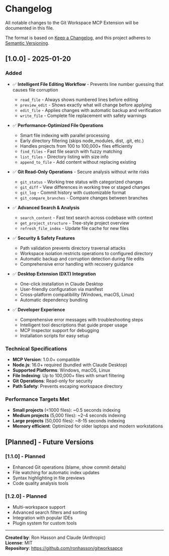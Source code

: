 # Changelog

All notable changes to the Git Workspace MCP Extension will be documented in this file.

The format is based on [Keep a Changelog](https://keepachangelog.com/en/1.0.0/),
and this project adheres to [Semantic Versioning](https://semver.org/spec/v2.0.0.html).

## [1.0.0] - 2025-01-20

### Added
- ✅ **Intelligent File Editing Workflow** - Prevents line number guessing that causes file corruption
  - `read_file` - Always shows numbered lines before editing
  - `preview_edit` - Shows exactly what will change before applying
  - `edit_file` - Applies changes with automatic backup and verification
  - `write_file` - Complete file replacement with safety warnings

- ✅ **Performance-Optimized File Operations**
  - Smart file indexing with parallel processing
  - Early directory filtering (skips node_modules, dist, .git, etc.)
  - Handles projects from 100 to 100,000+ files efficiently
  - `find_files` - Fast file search with fuzzy matching
  - `list_files` - Directory listing with size info
  - `append_to_file` - Add content without replacing existing

- ✅ **Git Read-Only Operations** - Secure analysis without write risks
  - `git_status` - Working tree status with categorized changes
  - `git_diff` - View differences in working tree or staged changes  
  - `git_log` - Commit history with customizable format
  - `git_compare_branches` - Compare changes between branches

- ✅ **Advanced Search & Analysis**
  - `search_content` - Fast text search across codebase with context
  - `get_project_structure` - Tree-style project overview
  - `refresh_file_index` - Update file cache for new files

- ✅ **Security & Safety Features**
  - Path validation prevents directory traversal attacks
  - Workspace isolation restricts operations to configured directory
  - Automatic backup and corruption detection during file edits
  - Comprehensive error handling with recovery guidance

- ✅ **Desktop Extension (DXT) Integration**
  - One-click installation in Claude Desktop
  - User-friendly configuration via manifest
  - Cross-platform compatibility (Windows, macOS, Linux)
  - Automatic dependency bundling

- ✅ **Developer Experience**
  - Comprehensive error messages with troubleshooting steps
  - Intelligent tool descriptions that guide proper usage
  - MCP Inspector support for debugging
  - Installation scripts for easy setup

### Technical Specifications
- **MCP Version**: 1.0.0+ compatible
- **Node.js**: 16.0+ required (bundled with Claude Desktop)
- **Supported Platforms**: Windows, macOS, Linux
- **File Indexing**: Up to 100,000+ files with smart filtering
- **Git Operations**: Read-only for security
- **Path Safety**: Prevents escaping workspace directory

### Performance Targets Met
- **Small projects** (<1000 files): ~0.5 seconds indexing
- **Medium projects** (5,000 files): ~2-4 seconds indexing
- **Large projects** (50,000 files): ~8-15 seconds indexing
- **Memory efficient**: Optimized for older laptops and modern workstations

## [Planned] - Future Versions

### [1.1.0] - Planned
- Enhanced Git operations (blame, show commit details)
- File watching for automatic index updates
- Syntax highlighting in file previews
- Code quality analysis tools

### [1.2.0] - Planned  
- Multi-workspace support
- Advanced search filters and sorting
- Integration with popular IDEs
- Plugin system for custom tools

---

**Created by**: Ron Hasson and Claude (Anthropic)  
**License**: MIT  
**Repository**: https://github.com/ronhasson/gitworksapce
